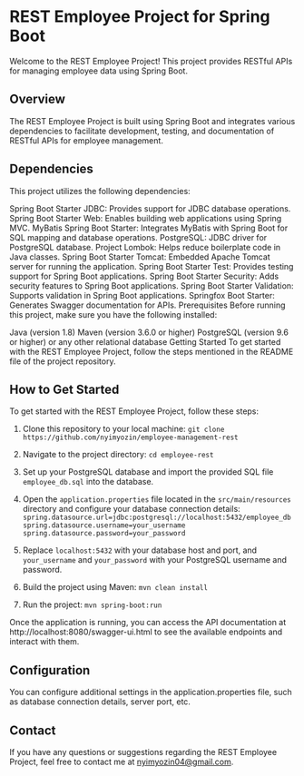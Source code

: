 # REST Employee Project for Spring Boot
Welcome to the REST Employee Project! This project provides RESTful APIs for managing employee data using Spring Boot.

## Overview
The REST Employee Project is built using Spring Boot and integrates various dependencies to facilitate development, testing, and documentation of RESTful APIs for employee management.


## Dependencies

This project utilizes the following dependencies:

Spring Boot Starter JDBC: Provides support for JDBC database operations.
Spring Boot Starter Web: Enables building web applications using Spring MVC.
MyBatis Spring Boot Starter: Integrates MyBatis with Spring Boot for SQL mapping and database operations.
PostgreSQL: JDBC driver for PostgreSQL database.
Project Lombok: Helps reduce boilerplate code in Java classes.
Spring Boot Starter Tomcat: Embedded Apache Tomcat server for running the application.
Spring Boot Starter Test: Provides testing support for Spring Boot applications.
Spring Boot Starter Security: Adds security features to Spring Boot applications.
Spring Boot Starter Validation: Supports validation in Spring Boot applications.
Springfox Boot Starter: Generates Swagger documentation for APIs.
Prerequisites
Before running this project, make sure you have the following installed:

Java (version 1.8)
Maven (version 3.6.0 or higher)
PostgreSQL (version 9.6 or higher) or any other relational database
Getting Started
To get started with the REST Employee Project, follow the steps mentioned in the README file of the project repository.

## How to Get Started

To get started with the REST Employee Project, follow these steps:
1. Clone this repository to your local machine:
`git clone https://github.com/nyimyozin/employee-management-rest`

2. Navigate to the project directory:
`cd employee-rest`

3. Set up your PostgreSQL database and import the provided SQL file `employee_db.sql` into the database.
    
4.  Open the `application.properties` file located in the `src/main/resources` directory and configure your database connection details:
`spring.datasource.url=jdbc:postgresql://localhost:5432/employee_db`
`spring.datasource.username=your_username`
`spring.datasource.password=your_password`

5.  Replace `localhost:5432` with your database host and port, and `your_username` and `your_password` with your PostgreSQL username and password.
    
6.  Build the project using Maven:
`mvn clean install`

7. Run the project:
`mvn spring-boot:run`

Once the application is running, you can access the API documentation at http://localhost:8080/swagger-ui.html to see the available endpoints and interact with them.

## Configuration

You can configure additional settings in the application.properties file, such as database connection details, server port, etc.

## Contact

If you have any questions or suggestions regarding the REST Employee Project, feel free to contact me at nyimyozin04@gmail.com.